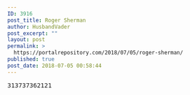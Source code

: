 ```yaml
---
ID: 3916
post_title: Roger Sherman
author: HusbandVader
post_excerpt: ""
layout: post
permalink: >
  https://portalrepository.com/2018/07/05/roger-sherman/
published: true
post_date: 2018-07-05 00:58:44
---
```

<pre>313737362121</pre>